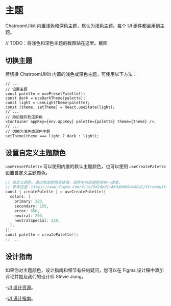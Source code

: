 # 主题

ChatroomUIkit 内置浅色和深色主题，默认为浅色主题。每个 UI 组件都会用到主题。

// TODO：将浅色和深色主题的截图贴在这里。截图

## 切换主题 

若切换 ChatroomUIKit 内置的浅色或深色主题，可使用以下方法：

```tsx
// ...
// 设置主题 
const palette = usePresetPalette();
const dark = useDarkTheme(palette);
const light = useLightTheme(palette);
const [theme, setTheme] = React.useState(light);
// ...
// 添加组件到渲染树
<Container appKey={env.appKey} palette={palette} theme={theme} />;
// ...
// 切换为浅色或深色主题
setTheme(theme === light ? dark : light);
```

## 设置自定义主题颜色  

`usePresetPalette` 可以使用内置的默认主题颜色，也可以使用 `useCreatePalette` 设置自定义主题颜色。

```Swift
// 自定义颜色。通过修改颜色具体值，组件中对应颜色将统一改变。
// 参考这里：https://www.figma.com/file/OX2dUdilAKHahAh9VwX8aI/Streamuikit?type=design&node-id=101-41012&mode=design&t=Fzou3Gwsk4owLLbr-4
const { createPalette } = useCreatePalette({
  colors: {
    primary: 203,
    secondary: 155,
    error: 350,
    neutral: 203,
    neutralSpecial: 220,
  },
});
const palette = createPalette();
// ...
```

## 设计指南 

如果你对主题颜色，设计指南和细节有任何疑问，您可以在 Figma 设计稿中添加评论并提及我们的设计师 Stevie Jiang。

-[UI 设计资源](https://www.figma.com/file/OX2dUdilAKHahAh9VwX8aI/Streamuikit?node-id=137%3A38589&mode=dev)。

-[UI 设计指南](https://www.figma.com/file/OX2dUdilAKHahAh9VwX8aI/Streamuikit?node-id=137)。
